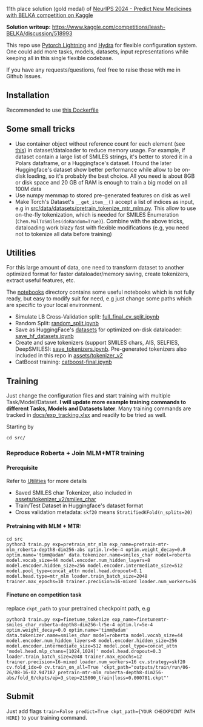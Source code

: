 11th place solution (gold medal) of [NeurIPS 2024 - Predict New Medicines with BELKA competition on Kaggle](https://www.kaggle.com/competitions/leash-BELKA)

**Solution writeup:** https://www.kaggle.com/competitions/leash-BELKA/discussion/518993


This repo use [Pytorch Lightning](https://github.com/Lightning-AI/pytorch-lightning) and [Hydra](https://github.com/facebookresearch/hydra) for flexible configuration system. One could add more tasks, models, datasets, input representations while keeping all in this single flexible codebase.


If you have any requests/questions, feel free to raise those with me in Github Issues.

## Installation
Recommended to use [this Dockerfile](docker/Dockerfile)

## Some small tricks
- Use container object without reference count for each element (see [this](https://github.com/pytorch/pytorch/issues/13246)) in dataset/dataloader to reduce memory usage. For example, if dataset contain a large list of SMILES strings, it's better to stored it in a Polars dataframe, or a Huggingface's dataset. I found the later Huggingface's dataset show better performance while allow to be on-disk loading, so it's probably the best choice. All you need is about 8GB or disk space and 20 GB of RAM is enough to train a big model on all 100M data
- Use numpy memmap to stored pre-generated features on disk as well
- Make Torch's Dataset's `__get_item__()` accept a list of indices as input, e.g in [src/data/datasets/pretrain_tokenize_mtr_mlm.py](src/data/datasets/pretrain_tokenize_mtr_mlm.py). This allow to use on-the-fly tokenization, which is needed for SMILES Enumeration (`Chem.MolToSmiles(doRandom=True)`). Combine with the above tricks, dataloading work blazy fast with flexible modifications (e.g, you need not to tokenize all data before training)


## Utilities
For this large amount of data, one need to transform dataset to another optimized format for faster dataloader/memory saving, create tokenizers, extract useful features, etc.

The [notebooks](notebooks) directory contains some useful notebooks which is not fully ready, but easy to modify suit for need, e.g just change some paths which are specific to your local environment.

- Simulate LB Cross-Validation split: [full_final_cv_split.ipynb](notebooks/full_final_cv_split.ipynb)
- Random Split: [random_split.ipynb](notebooks/random_split.ipynb)
- Save as HuggingFace's [datasets](https://github.com/huggingface/datasets) for optimized on-disk dataloader: [save_hf_datasets.ipynb](notebooks/save_hf_datasets.ipynb)
- Create and save tokenizers (support SMILES chars, AIS, SELFIES, DeepSMILES): [save_tokenizers.ipynb](notebooks/save_tokenizers.ipynb). Pre-generated tokenizers also included in this repo in [assets/tokenizer_v2](assets/tokenizer_v2/) 
- CatBoost training: [catboost-final.ipynb](notebooks/catboost-final.ipynb)



## Training
Just change the configuration files and start training with multiple Task/Model/Dataset.
**I will update more example training commands to different Tasks, Models and Datasets later**. Many training commands are tracked in [docs/exp_tracking.xlsx](docs/exp_tracking.xlsx) and readily to be tried as well.

Starting by
```
cd src/
```

### Reproduce Roberta + Join MLM+MTR training
#### Prerequisite
Refer to [Utilities](#utilities) for more details
- Saved SMILES char Tokenizer, also included in [assets/tokenizer_v2/smiles_char](assets/tokenizer_v2/smiles_char)
- Train/Test Dataset in Huggingface's dataset format
- Cross validation metadata: `skf20` means `StratifiedKFold(n_splits=20)`


#### Pretraining with MLM + MTR:
```
cd src
python3 train.py exp=pretrain_mtr_mlm exp_name=pretrain-mtr-mlm_roberta-depth8-dim256-abs optim.lr=5e-4 optim.weight_decay=0.0 optim.name='timm@adam' data.tokenizer.name=smiles_char model=roberta model.vocab_size=44 model.encoder.num_hidden_layers=8 model.encoder.hidden_size=256 model.encoder.intermediate_size=512 model.pool_type=concat_attn model.head.dropout=0.1 model.head.type=mtr_mlm loader.train_batch_size=2048 trainer.max_epochs=10 trainer.precision=16-mixed loader.num_workers=16
```

#### Finetune on competition task
replace `ckpt_path` to your pretrained checkpoint path, e.g
```
python3 train.py exp=finetune_tokenize exp_name=finetunemtr-smiles_char_roberta-depth8-dim256-lr5e-4 optim.lr=5e-4 optim.weight_decay=0.0 optim.name='timm@adam' data.tokenizer.name=smiles_char model=roberta model.vocab_size=44 model.encoder.num_hidden_layers=8 model.encoder.hidden_size=256 model.encoder.intermediate_size=512 model.pool_type=concat_attn 'model.head.mlp_chans=[1024,1024]' model.head.dropout=0.3 loader.train_batch_size=2048 trainer.max_epochs=12 trainer.precision=16-mixed loader.num_workers=16 cv.strategy=skf20 cv.fold_idx=0 cv.train_on_all=True 'ckpt_path="outputs/train/run/06-26/08-16-02.947187_pretrain-mtr-mlm_roberta-depth8-dim256-abs/fold_0/ckpts/ep=3_step=215000_train|loss=0.000781.ckpt"'
```

## Submit
Just add flags `train=False predict=True ckpt_path={YOUR CHECKPOINT PATH HERE}` to your training command.


